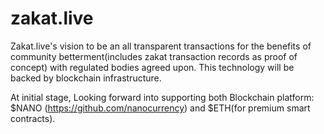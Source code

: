 # zakat.live
Zakat.live's vision to be an all transparent transactions for the benefits of community betterment(includes zakat transaction records as proof of concept) with regulated bodies agreed upon.
This technology will be backed by blockchain infrastructure. 

At initial stage, Looking forward into supporting both Blockchain platform: $NANO (https://github.com/nanocurrency) and $ETH(for premium smart contracts).
